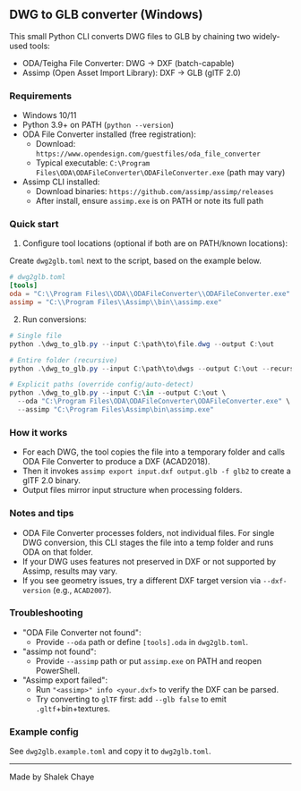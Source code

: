 ## DWG to GLB converter (Windows)

This small Python CLI converts DWG files to GLB by chaining two widely-used tools:

- ODA/Teigha File Converter: DWG → DXF (batch-capable)
- Assimp (Open Asset Import Library): DXF → GLB (glTF 2.0)

### Requirements

- Windows 10/11
- Python 3.9+ on PATH (`python --version`)
- ODA File Converter installed (free registration):
  - Download: `https://www.opendesign.com/guestfiles/oda_file_converter`
  - Typical executable: `C:\Program Files\ODA\ODAFileConverter\ODAFileConverter.exe` (path may vary)
- Assimp CLI installed:
  - Download binaries: `https://github.com/assimp/assimp/releases`
  - After install, ensure `assimp.exe` is on PATH or note its full path

### Quick start

1) Configure tool locations (optional if both are on PATH/known locations):

Create `dwg2glb.toml` next to the script, based on the example below.

```toml
# dwg2glb.toml
[tools]
oda = "C:\\Program Files\\ODA\\ODAFileConverter\\ODAFileConverter.exe"
assimp = "C:\\Program Files\\Assimp\\bin\\assimp.exe"
```

2) Run conversions:

```powershell
# Single file
python .\dwg_to_glb.py --input C:\path\to\file.dwg --output C:\out

# Entire folder (recursive)
python .\dwg_to_glb.py --input C:\path\to\dwgs --output C:\out --recursive

# Explicit paths (override config/auto-detect)
python .\dwg_to_glb.py --input C:\in --output C:\out \
  --oda "C:\Program Files\ODA\ODAFileConverter\ODAFileConverter.exe" \
  --assimp "C:\Program Files\Assimp\bin\assimp.exe"
```

### How it works

- For each DWG, the tool copies the file into a temporary folder and calls ODA File Converter to produce a DXF (ACAD2018).
- Then it invokes `assimp export input.dxf output.glb -f glb2` to create a glTF 2.0 binary.
- Output files mirror input structure when processing folders.

### Notes and tips

- ODA File Converter processes folders, not individual files. For single DWG conversion, this CLI stages the file into a temp folder and runs ODA on that folder.
- If your DWG uses features not preserved in DXF or not supported by Assimp, results may vary.
- If you see geometry issues, try a different DXF target version via `--dxf-version` (e.g., `ACAD2007`).

### Troubleshooting

- "ODA File Converter not found":
  - Provide `--oda` path or define `[tools].oda` in `dwg2glb.toml`.
- "assimp not found":
  - Provide `--assimp` path or put `assimp.exe` on PATH and reopen PowerShell.
- "Assimp export failed":
  - Run `"<assimp>" info <your.dxf>` to verify the DXF can be parsed.
  - Try converting to `glTF` first: add `--glb false` to emit `.gltf`+bin+textures.

### Example config

See `dwg2glb.example.toml` and copy it to `dwg2glb.toml`.

---

Made by Shalek Chaye
